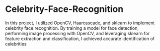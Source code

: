 # Celebrity-Face-Recognition
In this project, I utilized OpenCV, Haarcascade, and sklearn to implement celebrity face recognition. By training a model for face detection, performing image processing with OpenCV, and leveraging sklearn for feature extraction and classification, I achieved accurate identification of celebrities
